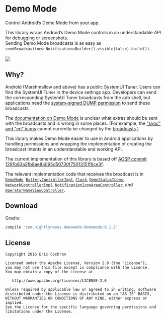 Demo Mode
=====================

Control Android’s Demo Mode from your app.

This library wraps Android’s Demo Mode controls in an understandable API for debugging or screenshots.
<br/>Sending Demo Mode broadcasts is as easy as
<br/>`sendBroadcast(new NotificationsBuilder().visible(false).build())`.
<br/>
<br/>
![](images/example.jpg)

Why?
--------

Android (Marshmallow and above) has a public SystemUI Tuner. Users can find the SystemUI Tuner in the device settings app. Developers can send the corresponding SystemUI Tuner broadcasts from the adb shell, but applications need the [system-signed DUMP permission](https://android.googlesource.com/platform/frameworks/base/+/1291b83a2fb8ae8a095d50730f75013151f6ce3f/core/res/AndroidManifest.xml#3758) to send these broadcasts.

The [documentation on Demo Mode](https://android.googlesource.com/platform/frameworks/base/+/1291b83a2fb8ae8a095d50730f75013151f6ce3f/packages/SystemUI/docs/demo_mode.md) is unclear what extras should be sent with the broadcasts and is wrong in some places. (For example, the ["sync" and "eri" icons](https://android.googlesource.com/platform/frameworks/base/+/b8f0e69ef087798b46447a7352461a5120186646/packages/SystemUI/src/com/android/systemui/tuner/DemoModeFragment.java#42) cannot currently be changed by the [broadcasts](https://android.googlesource.com/platform/frameworks/base/+/1291b83a2fb8ae8a095d50730f75013151f6ce3f/packages/SystemUI/src/com/android/systemui/statusbar/phone/DemoStatusIcons.java#124).)

This library makes Demo Mode easier to use in Android applications by handling permissions and wrapping the implementation of creating the broadcast Intents in an understandable and working API.

The current implementation of this library is based off [AOSP commit 1291b83a2fb8ae8a095d50730f75013151f6ce3f](https://android.googlesource.com/platform/frameworks/base/+/1291b83a2fb8ae8a095d50730f75013151f6ce3f).

The relevant implementation code that receives the broadcast is in [`DemoMode`](https://android.googlesource.com/platform/frameworks/base/+/1291b83a2fb8ae8a095d50730f75013151f6ce3f/packages/SystemUI/src/com/android/systemui/demomode/DemoMode.java), [`BatteryControllerImpl`](https://android.googlesource.com/platform/frameworks/base/+/1291b83a2fb8ae8a095d50730f75013151f6ce3f/packages/SystemUI/src/com/android/systemui/statusbar/policy/BatteryControllerImpl.java), [`Clock`](https://android.googlesource.com/platform/frameworks/base/+/1291b83a2fb8ae8a095d50730f75013151f6ce3f/packages/SystemUI/src/com/android/systemui/statusbar/policy/Clock.java), [`DemoStatusIcons`](https://android.googlesource.com/platform/frameworks/base/+/1291b83a2fb8ae8a095d50730f75013151f6ce3f/packages/SystemUI/src/com/android/systemui/statusbar/phone/DemoStatusIcons.java), [`NetworkControllerImpl`](https://android.googlesource.com/platform/frameworks/base/+/1291b83a2fb8ae8a095d50730f75013151f6ce3f/packages/SystemUI/src/com/android/systemui/statusbar/connectivity/NetworkControllerImpl.java), [`NotificationIconAreaController`](https://android.googlesource.com/platform/frameworks/base/+/1291b83a2fb8ae8a095d50730f75013151f6ce3f/packages/SystemUI/src/com/android/systemui/statusbar/phone/NotificationIconAreaController.java#662), and [`OperatorNameViewController`](https://android.googlesource.com/platform/frameworks/base/+/1291b83a2fb8ae8a095d50730f75013151f6ce3f/packages/SystemUI/src/com/android/systemui/statusbar/OperatorNameViewController.java#170).

Download
--------

Gradle:

```groovy
compile 'com.nightlynexus.demomode:demomode:0.1.2'
```

License
--------

    Copyright 2016 Eric Cochran

    Licensed under the Apache License, Version 2.0 (the "License");
    you may not use this file except in compliance with the License.
    You may obtain a copy of the License at

       http://www.apache.org/licenses/LICENSE-2.0

    Unless required by applicable law or agreed to in writing, software
    distributed under the License is distributed on an "AS IS" BASIS,
    WITHOUT WARRANTIES OR CONDITIONS OF ANY KIND, either express or implied.
    See the License for the specific language governing permissions and
    limitations under the License.
